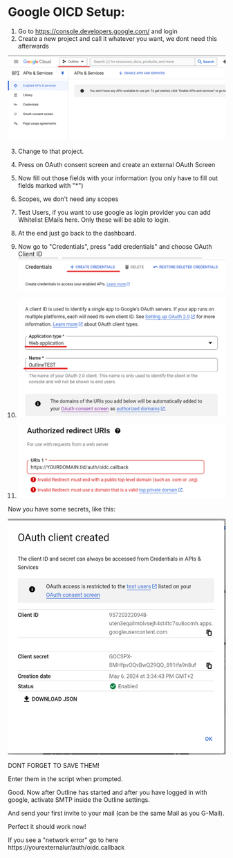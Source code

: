 # Google OICD Setup:

1. Go to https://console.developers.google.com/ and login
2. Create a new project and call it whatever you want, we dont need this afterwards

![Google](image.png)

3. Change to that project.

4. Press on OAuth consent screen and create an external OAuth Screen
5. Now fill out those fields with your information (you only have to fill out fields marked with "*")
6. Scopes, we don't need any scopes
7. Test Users, if you want to use google as login provider you can add Whitelist EMails here. Only these will be able to login.
8. At the end just go back to the dashboard.

9. Now go to "Credentials", press "add credentials" and choose OAuth Client ID
![alt text](https://github.com/Its4Nik/EasyOutline/blob/main/docs/image-1.png)


10. ![alt text](https://github.com/Its4Nik/EasyOutline/blob/main/docs/image-2.png)

11. ![alt text](https://github.com/Its4Nik/EasyOutline/blob/main/docs/image-3.png)

Now you have some secrets, like this:

![alt text](https://github.com/Its4Nik/EasyOutline/blob/main/docs/image-4.png)

DONT FORGET TO SAVE THEM!

Enter them in the script when prompted.

Good. Now after Outline has started and after you have logged in with google, activate SMTP inside the Outline settings.

And send your first invite to your mail (can be the same Mail as you G-Mail).

Perfect it should work now!

If you see a "network error" go to here https://yourexternalur/auth/oidc.callback
